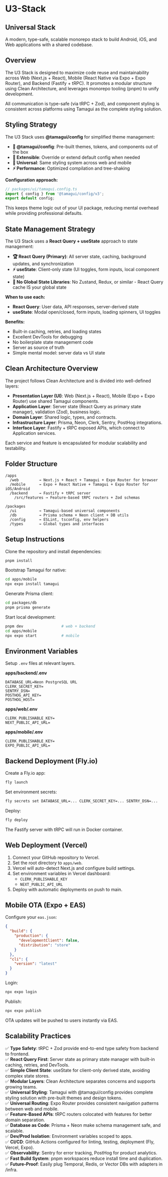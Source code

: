 # U3-Stack

## Universal Stack

A modern, type-safe, scalable monorepo stack to build Android, iOS, and Web applications with a
shared codebase.

## Overview

The U3 Stack is designed to maximize code reuse and maintainability across Web (Next.js + React),
Mobile (React Native via Expo + Expo Router), and Backend (Fastify + tRPC). It promotes a modular
structure using Clean Architecture, and leverages monorepo tooling (pnpm) to unify development.

All communication is type-safe (via tRPC + Zod), and component styling is consistent across
platforms using Tamagui as the complete styling solution.

## Styling Strategy

The U3 Stack uses **@tamagui/config** for simplified theme management:

- **🎨 @tamagui/config**: Pre-built themes, tokens, and components out of the box
- **🔧 Extensible**: Override or extend default config when needed
- **📱 Universal**: Same styling system across web and mobile
- **⚡ Performance**: Optimized compilation and tree-shaking

**Configuration approach:**

```typescript
// packages/ui/tamagui.config.ts
import { config } from '@tamagui/config/v3';
export default config;
```

This keeps theme logic out of your UI package, reducing mental overhead while providing professional
defaults.

## State Management Strategy

The U3 Stack uses a **React Query + useState** approach to state management:

- **🏆 React Query (Primary)**: All server state, caching, background updates, and synchronization
- **⚡ useState**: Client-only state (UI toggles, form inputs, local component state)
- **🚫 No Global State Libraries**: No Zustand, Redux, or similar - React Query cache IS your global
  state

**When to use each:**

- **React Query**: User data, API responses, server-derived state
- **useState**: Modal open/closed, form inputs, loading spinners, UI toggles

**Benefits:**

- Built-in caching, retries, and loading states
- Excellent DevTools for debugging
- No boilerplate state management code
- Server as source of truth
- Simple mental model: server data vs UI state

## Clean Architecture Overview

The project follows Clean Architecture and is divided into well-defined layers:

- **Presentation Layer (UI)**: Web (Next.js + React), Mobile (Expo + Expo Router) use shared Tamagui
  components.
- **Application Layer**: Server state (React Query as primary state manager), validation (Zod),
  business logic.
- **Domain Layer**: Shared logic, types, and contracts.
- **Infrastructure Layer**: Prisma, Neon, Clerk, Sentry, PostHog integrations.
- **Interface Layer**: Fastify + tRPC exposed APIs, which connect to Application services.

Each service and feature is encapsulated for modular scalability and testability.

## Folder Structure

```
/apps
  /web         → Next.js + React + Tamagui + Expo Router for browser
  /mobile      → Expo + React Native + Tamagui + Expo Router for iOS/Android
  /backend     → Fastify + tRPC server
    /src/features → Feature-based tRPC routers + Zod schemas

/packages
  /ui          → Tamagui-based universal components
  /db          → Prisma schema + Neon client + DB utils
  /config      → ESLint, tsconfig, env helpers
  /types       → Global types and interfaces
```

## Setup Instructions

Clone the repository and install dependencies:

```bash
pnpm install
```

Bootstrap Tamagui for native:

```bash
cd apps/mobile
npx expo install tamagui
```

Generate Prisma client:

```bash
cd packages/db
pnpm prisma generate
```

Start local development:

```bash
pnpm dev                 # web + backend
cd apps/mobile
npx expo start           # mobile
```

## Environment Variables

Setup `.env` files at relevant layers.

**apps/backend/.env**

```
DATABASE_URL=Neon PostgreSQL URL
CLERK_SECRET_KEY=
SENTRY_DSN=
POSTHOG_API_KEY=
POSTHOG_HOST=
```

**apps/web/.env**

```
CLERK_PUBLISHABLE_KEY=
NEXT_PUBLIC_API_URL=
```

**apps/mobile/.env**

```
CLERK_PUBLISHABLE_KEY=
EXPO_PUBLIC_API_URL=
```

## Backend Deployment (Fly.io)

Create a Fly.io app:

```bash
fly launch
```

Set environment secrets:

```bash
fly secrets set DATABASE_URL=... CLERK_SECRET_KEY=... SENTRY_DSN=...
```

Deploy:

```bash
fly deploy
```

The Fastify server with tRPC will run in Docker container.

## Web Deployment (Vercel)

1. Connect your GitHub repository to Vercel.
2. Set the root directory to `apps/web`.
3. Vercel will auto-detect Next.js and configure build settings.
4. Set environment variables in Vercel dashboard:
   - `CLERK_PUBLISHABLE_KEY`
   - `NEXT_PUBLIC_API_URL`
5. Deploy with automatic deployments on push to main.

## Mobile OTA (Expo + EAS)

Configure your `eas.json`:

```json
{
  "build": {
    "production": {
      "developmentClient": false,
      "distribution": "store"
    }
  },
  "cli": {
    "version": "latest"
  }
}
```

Login:

```bash
npx expo login
```

Publish:

```bash
npx expo publish
```

OTA updates will be pushed to users instantly via EAS.

## Scalability Practices

✅ **Type Safety**: tRPC + Zod provide end-to-end type safety from backend to frontend.  
✅ **React Query First**: Server state as primary state manager with built-in caching, retries, and
DevTools.  
✅ **Simple Client State**: useState for client-only derived state, avoiding complex state stores.  
✅ **Modular Layers**: Clean Architecture separates concerns and supports growing teams.  
✅ **Universal Styling**: Tamagui with @tamagui/config provides complete styling solution with
pre-built themes and design tokens.  
✅ **Universal Routing**: Expo Router provides consistent navigation patterns between web and
mobile.  
✅ **Feature-Based APIs**: tRPC routers colocated with features for better domain separation.  
✅ **Database as Code**: Prisma + Neon make schema management safe, and scalable.  
✅ **Dev/Prod Isolation**: Environment variables scoped to apps.  
✅ **CI/CD**: GitHub Actions configured for linting, testing, deployment (Fly, Vercel, Expo).  
✅ **Observability**: Sentry for error tracking, PostHog for product analytics.  
✅ **Fast Build System**: pnpm workspaces reduce install time and duplication.  
✅ **Future-Proof**: Easily plug Temporal, Redis, or Vector DBs with adapters in /infra.
